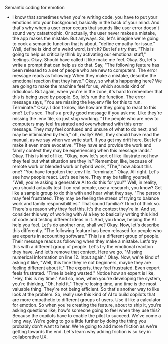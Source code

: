 Semantic coding for emotion
- I know that sometimes when you're writing code, you have to put your emotions into your background, basically in the back of your mind. And that's why when a user error occurs that sounds like user error doesn't sound very catastrophic. Or actually, the user never makes a mistake, the app makes the mistake. But anyways. So, let's imagine we're going to cook a semantic function that is about, "define empathy for issue." Well, define is kind of a weird word, isn't it? But let's try that. "This is going to help us critically think by activating our emotional stuff," feelings. Okay. Should have called it like make me feel. Okay. So, let's write a prompt that can help us do that. Say, "The following feature has been released to a set of people who are new to computers. The error message reads as following: When they make a mistake, describe the emotional reaction that they have." Okay, so what's happening here? We are going to make the machine feel for us, which sounds kind of ridiculous. But again, when you're in the zone, it's hard to remember that this is being used by people. So, let's run the function. The error message says, "You are missing the key.env file for this to run. Terminate." Okay. I don't know, like how are they going to react to this one? Let's see. That's a pretty good message if you ask me. Like they're missing the .env file, so just stop working. "The people who are new to computers may feel frustrated and overwhelmed with this error message. They may feel confused and unsure of what to do next, and may be intimidated by tech," oh, really? Well, they should have read the manual, as we say when we write stuff. If you get my drift here. But let's make it even more evocative. "They have and provide the work and family context they may be experiencing when this message lands." Okay. This is kind of like, "Okay, now let's sort of like illustrate not how they feel but what situation are they in." Remember, like, because of remote work or blended work or hybrid work, "The," how about this one? "You have forgotten the .env file. Terminate." Okay. All right. Let's see how people react. Let's see here. They may be telling yourself, "Well, you're asking a generative AI to do this for you?" Well, in reality, you should actually test it on real people, use a research, you know? Get like a sample group to do this with and hear what they say. "The person may feel frustrated. They may be feeling the stress of trying to balance work and family responsibilities." That sound familiar? I kind of think so. There's a reason why they feel this. It's the context they're in. And so, consider this way of working with AI a key to basically writing this kind of code and testing different ideas in it. And, you know, helping the AI help you feel. Let's do another one, shall we? Okay. Now, let's describe this differently. "The following feature has been released for people who are experts in accounting software." This is a different group of people. Their message reads as following when they make a mistake. Let's try this with a different group of people. Let's try the emotional reaction they have. And let's remove that context. Here we go. "Missing numerical information on line 12. Input again." Okay. Now, we're kind of asking it like, "Well, this time they're not beginners, maybe they are feeling different about it." The experts, they feel frustrated. Even expert feels frustrated. "Time is being wasted." Notice how an expert is like, "Hey, this is my time." And so, now, when you're developing the system, you're thinking, "Oh, hold it." They're losing time, and time is the most valuable thing. They're not being efficient. So that's another way to like look at the problem. So, really use this kind of AI to build copilots that are more empathetic to different groups of users. Use it like a calculator for emotion. So when you're creating the feature, about to ship it, you're asking questions like, how's someone going to feel when they use this? Because the copilots have to enable the pilot to succeed. We've come a long way. We're going to go a little further by doing the thing you probably don't want to hear. We're going to add more friction as we're getting towards the end. Let's learn why adding friction is so key in collaborative UX.